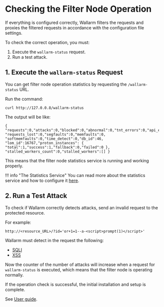 # Checking the Filter Node Operation

[doc-stat-service]:    ../admin-en/configure-statistics-service.md

If everything is configured correctly, Wallarm filters the requests and proxies
the filtered requests in accordance with the configuration file settings.

To check the correct operation, you must:

1. Execute the `wallarm-status` request.
2. Run a test attack.

    
## 1. Execute the `wallarm-status` Request

You can get filter node operation statistics by requesting the `/wallarm-status` URL.

Run the command:

```
curl http://127.0.0.8/wallarm-status
```

The output will be like:

```
{ "requests":0,"attacks":0,"blocked":0,"abnormal":0,"tnt_errors":0,"api_errors":0,
"requests_lost":0,"segfaults":0,"memfaults":0, "softmemfaults":0,"time_detect":0,"db_id":46,
"lom_id":16767,"proton_instances": { "total":1,"success":1,"fallback":0,"failed":0 },
"stalled_workers_count":0,"stalled_workers":[] }
```

This means that the filter node statistics service is running and working properly.

!!! info "The Statistics Service"
    You can read more about the statistics service and how to configure it [here][doc-stat-service].

## 2. Run a Test Attack

To check if Wallarm correctly detects attacks, send an invalid request to the
protected resource.

For example:

```
http://<resource_URL>/?id='or+1=1--a-<script>prompt(1)</script>'
```

Wallarm must detect in the request the following:

* [SQLI](../attacks-vulns-list.md#sql-injection)
* [XSS](../attacks-vulns-list.md#cross-site-scripting-xss)

Now the counter of the number of attacks will increase when a request for `wallarm-status` is executed, which means that the filter node is operating normally.

If the operation check is successful, the initial installation and setup is complete.

See [User guide](../user-guides/user-intro.md).